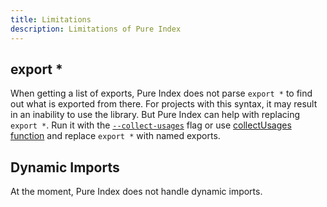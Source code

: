 ```yaml
---
title: Limitations
description: Limitations of Pure Index
---
```


## export \*

When getting a list of exports, Pure Index does not parse `export *` to find out what is exported from there. For projects with this syntax, it may result in an inability to use the library. But Pure Index can help with replacing `export *`. Run it with the [`--collect-usages`](/pure-index/intro/cli/#command-line-flags) flag or use [collectUsages function](/pure-index/intro/js-api#collectusages) and replace `export *` with named exports.

## Dynamic Imports

At the moment, Pure Index does not handle dynamic imports.
